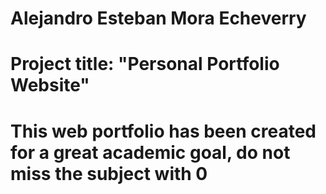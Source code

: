 # Alejandro Esteban Mora Echeverry
# Project title: "Personal Portfolio Website"
# This web portfolio has been created for a great academic goal, do not miss the subject with 0